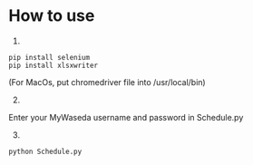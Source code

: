 # How to use
1.
```
pip install selenium
pip install xlsxwriter
```
(For MacOs, put chromedriver file into /usr/local/bin)

2.
Enter your MyWaseda username and password in Schedule.py

3.
```
python Schedule.py
```
